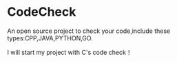 # CodeCheck
An open source project to check your code,include these types:CPP,JAVA,PYTHON,GO.

I will start my project with C's code check！
